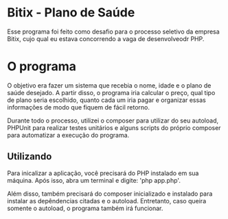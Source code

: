 # Bitix - Plano de Saúde

Esse programa foi feito como desafio para o processo seletivo da empresa Bitix, cujo qual eu estava concorrendo a vaga de desenvolveodr PHP.

# O programa

O objetivo era fazer um sistema que recebia o nome, idade e o plano de saúde desejado. A partir disso, o programa iria calcular o preço, qual tipo de plano seria escolhido, quanto cada um iria pagar e organizar essas informações de modo que fiquem de fácil retorno. 

Durante todo o processo, utilizei o composer para utilizar do seu autoload, PHPUnit para realizar testes unitários e alguns scripts do próprio composer para automatizar a execução do programa.

## Utilizando
Para inicalizar a aplicação, você precisará do PHP instalado em sua máquina. Após isso, abra um terminal e digite: 'php app.php'.

Além disso, também precisará do composer inicializado e instalado para instalar as depêndencias citadas e o autoload. Entretanto, caso queira somente o autoload, o programa também irá funcionar.
